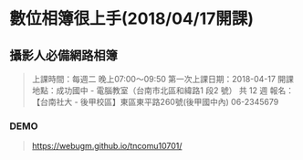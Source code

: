 # 數位相簿很上手(2018/04/17開課)

## 攝影人必備網路相簿

> 上課時間：每週二 晚上07:00～09:50 第一次上課日期：2018-04-17
> 開課地點：成功國中 - 電腦教室（台南市北區和緯路1 段2 號）
> 共 12 週
> 報名：【台南社大 - 後甲校區】東區東平路260號(後甲國中內) 06-2345679 

### DEMO

> <https://webugm.github.io/tncomu10701/>